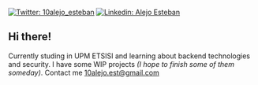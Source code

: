 [![Twitter: 10alejo_esteban](https://img.shields.io/twitter/follow/10alejo_esteban?style=social&logo=twitter)](https://twitter.com/10alejo_esteban)
[![Linkedin: Alejo Esteban](https://img.shields.io/badge/Alejo%20Esteban-blue?style=flat-square&logo=Linkedin&logoColor=white&link=https://www.linkedin.com/in/alejo-esteban/)](https://www.linkedin.com/in/alejo-esteban/)


## Hi there!

Currently studing in UPM ETSISI and learning about backend technologies and security. I have some WIP projects *(I hope to finish some of them someday)*.
Contact me 10alejo.est@gmail.com
